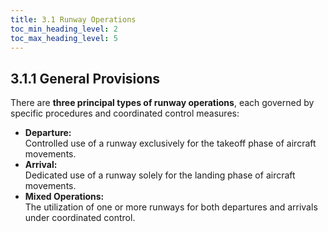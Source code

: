 ```yaml
---
title: 3.1 Runway Operations
toc_min_heading_level: 2
toc_max_heading_level: 5
---
```

## 3.1.1 General Provisions
There are **three principal types of runway operations**, each governed by specific procedures and coordinated control measures:

- **Departure:** <br> Controlled use of a runway exclusively for the takeoff phase of aircraft movements.
- **Arrival:** <br> Dedicated use of a runway solely for the landing phase of aircraft movements.
- **Mixed Operations:** <br> The utilization of one or more runways for both departures and arrivals under coordinated control.